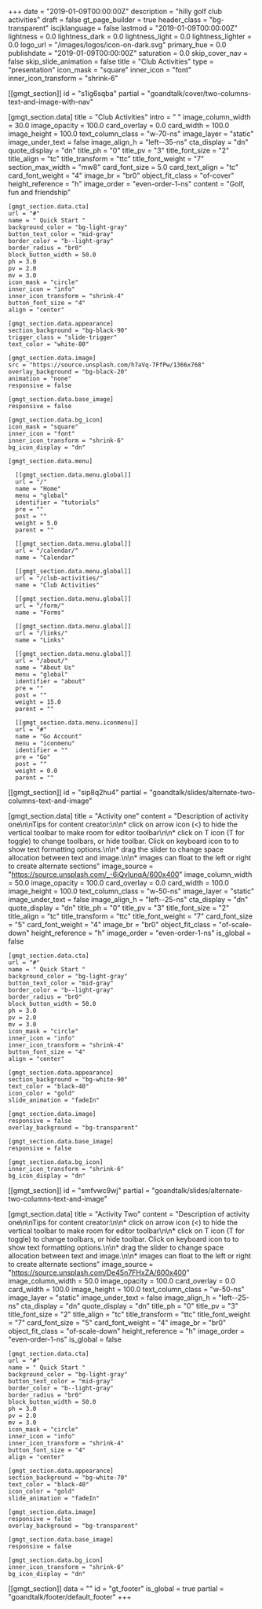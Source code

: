 +++
date = "2019-01-09T00:00:00Z"
description = "hilly golf club activities"
draft = false
gt_page_builder = true
header_class = "bg-transparent"
iscjklanguage = false
lastmod = "2019-01-09T00:00:00Z"
lightness = 0.0
lightness_dark = 0.0
lightness_light = 0.0
lightness_lighter = 0.0
logo_url = "/images/logos/icon-on-dark.svg"
primary_hue = 0.0
publishdate = "2019-01-09T00:00:00Z"
saturation = 0.0
skip_cover_nav = false
skip_slide_animation = false
title = "Club Activities"
type = "presentation"
icon_mask = "square"
inner_icon = "font"
inner_icon_transform = "shrink-6"

[[gmgt_section]]
id = "s1ig6sqba"
partial = "goandtalk/cover/two-columns-text-and-image-with-nav"

  [gmgt_section.data]
  title = "Club Activities"
  intro = " "
  image_column_width = 30.0
  image_opacity = 100.0
  card_overlay = 0.0
  card_width = 100.0
  image_height = 100.0
  text_column_class = "w-70-ns"
  image_layer = "static"
  image_under_text = false
  image_align_h = "left--35-ns"
  cta_display = "dn"
  quote_display = "dn"
  title_ph = "0"
  title_pv = "3"
  title_font_size = "2"
  title_align = "tc"
  title_transform = "ttc"
  title_font_weight = "7"
  section_max_width = "mw8"
  card_font_size = 5.0
  card_text_align = "tc"
  card_font_weight = "4"
  image_br = "br0"
  object_fit_class = "of-cover"
  height_reference = "h"
  image_order = "even-order-1-ns"
  content = "Golf, fun and friendship"

    [gmgt_section.data.cta]
    url = "#"
    name = " Quick Start "
    background_color = "bg-light-gray"
    button_text_color = "mid-gray"
    border_color = "b--light-gray"
    border_radius = "br0"
    block_button_width = 50.0
    ph = 3.0
    pv = 2.0
    mv = 3.0
    icon_mask = "circle"
    inner_icon = "info"
    inner_icon_transform = "shrink-4"
    button_font_size = "4"
    align = "center"

    [gmgt_section.data.appearance]
    section_background = "bg-black-90"
    trigger_class = "slide-trigger"
    text_color = "white-80"

    [gmgt_section.data.image]
    src = "https://source.unsplash.com/h7aVq-7FfPw/1366x768"
    overlay_background = "bg-black-20"
    animation = "none"
    responsive = false

    [gmgt_section.data.base_image]
    responsive = false

    [gmgt_section.data.bg_icon]
    icon_mask = "square"
    inner_icon = "font"
    inner_icon_transform = "shrink-6"
    bg_icon_display = "dn"

    [gmgt_section.data.menu]

      [[gmgt_section.data.menu.global]]
      url = "/"
      name = "Home"
      menu = "global"
      identifier = "tutorials"
      pre = ""
      post = ""
      weight = 5.0
      parent = ""

      [[gmgt_section.data.menu.global]]
      url = "/calendar/"
      name = "Calendar"

      [[gmgt_section.data.menu.global]]
      url = "/club-activities/"
      name = "Club Activities"

      [[gmgt_section.data.menu.global]]
      url = "/form/"
      name = "Forms"

      [[gmgt_section.data.menu.global]]
      url = "/links/"
      name = "Links"

      [[gmgt_section.data.menu.global]]
      url = "/about/"
      name = "About Us"
      menu = "global"
      identifier = "about"
      pre = ""
      post = ""
      weight = 15.0
      parent = ""

      [[gmgt_section.data.menu.iconmenu]]
      url = "#"
      name = "Go Account"
      menu = "iconmenu"
      identifier = ""
      pre = "Go"
      post = ""
      weight = 0.0
      parent = ""

[[gmgt_section]]
id = "sip8q2hu4"
partial = "goandtalk/slides/alternate-two-columns-text-and-image"

  [gmgt_section.data]
  title = "Activity one"
  content = "Description of activity one\n\nTips for content creator:\n\n* click on arrow icon (<) to hide the vertical toolbar to make room for editor toolbar\n\n* click on T icon (T for toggle) to change toolbars, or hide toolbar. Click on keyboard icon to to show text formatting options.\n\n* drag the slider to change space allocation between text and image.\n\n* images can float to the left or right to create alternate sections"
  image_source = "https://source.unsplash.com/_-6iQvIunqA/600x400"
  image_column_width = 50.0
  image_opacity = 100.0
  card_overlay = 0.0
  card_width = 100.0
  image_height = 100.0
  text_column_class = "w-50-ns"
  image_layer = "static"
  image_under_text = false
  image_align_h = "left--25-ns"
  cta_display = "dn"
  quote_display = "dn"
  title_ph = "0"
  title_pv = "3"
  title_font_size = "2"
  title_align = "tc"
  title_transform = "ttc"
  title_font_weight = "7"
  card_font_size = "5"
  card_font_weight = "4"
  image_br = "br0"
  object_fit_class = "of-scale-down"
  height_reference = "h"
  image_order = "even-order-1-ns"
  is_global = false

    [gmgt_section.data.cta]
    url = "#"
    name = " Quick Start "
    background_color = "bg-light-gray"
    button_text_color = "mid-gray"
    border_color = "b--light-gray"
    border_radius = "br0"
    block_button_width = 50.0
    ph = 3.0
    pv = 2.0
    mv = 3.0
    icon_mask = "circle"
    inner_icon = "info"
    inner_icon_transform = "shrink-4"
    button_font_size = "4"
    align = "center"

    [gmgt_section.data.appearance]
    section_background = "bg-white-90"
    text_color = "black-40"
    icon_color = "gold"
    slide_animation = "fadeIn"

    [gmgt_section.data.image]
    responsive = false
    overlay_background = "bg-transparent"

    [gmgt_section.data.base_image]
    responsive = false

    [gmgt_section.data.bg_icon]
    inner_icon_transform = "shrink-6"
    bg_icon_display = "dn"

[[gmgt_section]]
id = "smfvwc9wj"
partial = "goandtalk/slides/alternate-two-columns-text-and-image"

  [gmgt_section.data]
  title = "Activity Two"
  content = "Description of activity one\n\nTips for content creator:\n\n* click on arrow icon (<) to hide the vertical toolbar to make room for editor toolbar\n\n* click on T icon (T for toggle) to change toolbars, or hide toolbar. Click on keyboard icon to to show text formatting options.\n\n* drag the slider to change space allocation between text and image.\n\n* images can float to the left or right to create alternate sections"
  image_source = "https://source.unsplash.com/De45n7FHxZA/600x400"
  image_column_width = 50.0
  image_opacity = 100.0
  card_overlay = 0.0
  card_width = 100.0
  image_height = 100.0
  text_column_class = "w-50-ns"
  image_layer = "static"
  image_under_text = false
  image_align_h = "left--25-ns"
  cta_display = "dn"
  quote_display = "dn"
  title_ph = "0"
  title_pv = "3"
  title_font_size = "2"
  title_align = "tc"
  title_transform = "ttc"
  title_font_weight = "7"
  card_font_size = "5"
  card_font_weight = "4"
  image_br = "br0"
  object_fit_class = "of-scale-down"
  height_reference = "h"
  image_order = "even-order-1-ns"
  is_global = false

    [gmgt_section.data.cta]
    url = "#"
    name = " Quick Start "
    background_color = "bg-light-gray"
    button_text_color = "mid-gray"
    border_color = "b--light-gray"
    border_radius = "br0"
    block_button_width = 50.0
    ph = 3.0
    pv = 2.0
    mv = 3.0
    icon_mask = "circle"
    inner_icon = "info"
    inner_icon_transform = "shrink-4"
    button_font_size = "4"
    align = "center"

    [gmgt_section.data.appearance]
    section_background = "bg-white-70"
    text_color = "black-40"
    icon_color = "gold"
    slide_animation = "fadeIn"

    [gmgt_section.data.image]
    responsive = false
    overlay_background = "bg-transparent"

    [gmgt_section.data.base_image]
    responsive = false

    [gmgt_section.data.bg_icon]
    inner_icon_transform = "shrink-6"
    bg_icon_display = "dn"

[[gmgt_section]]
data = ""
id = "gt_footer"
is_global = true
partial = "goandtalk/footer/default_footer"
+++

 